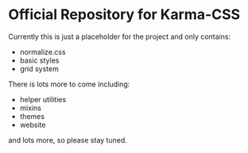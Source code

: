 # Official Repository for Karma-CSS

Currently this is just a placeholder for the project and only contains:
* normalize.css
* basic styles
* grid system

There is lots more to come including:
* helper utilities
* mixins
* themes
* website

and lots more, so please stay tuned. 